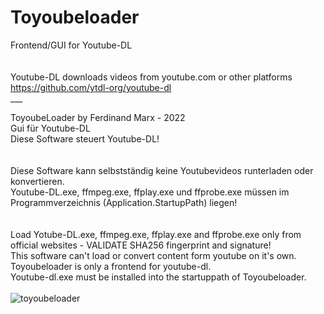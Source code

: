 # Toyoubeloader <br>
Frontend/GUI for Youtube-DL<br>
<br><br>
Youtube-DL downloads videos from youtube.com or other platforms<br>
https://github.com/ytdl-org/youtube-dl<br>
___<br>

ToyoubeLoader by Ferdinand Marx - 2022<br>
Gui für Youtube-DL<br>
Diese Software steuert Youtube-DL!<br>
<br><br>
Diese Software kann selbstständig keine Youtubevideos runterladen oder konvertieren.<br>
Youtube-DL.exe, ffmpeg.exe, ffplay.exe und ffprobe.exe müssen im Programmverzeichnis (Application.StartupPath) liegen!<br>
<br><br>
Load Yotube-DL.exe, ffmpeg.exe, ffplay.exe and ffprobe.exe only from official websites - VALIDATE SHA256 fingerprint and signature!<br>
This software can't load or convert content form youtube on it's own.<br>
Toyoubeloader is only a frontend for youtube-dl.<br>
Youtube-dl.exe must be installed into the startuppath of Toyoubeloader.<br><br>
![toyoubeloader](https://user-images.githubusercontent.com/37580234/166935640-74c9fc7f-3304-44fc-ac56-001415ea7847.png)
